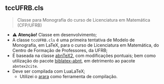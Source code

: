 ## tccUFRB.cls

> Classe para Monografia do curso de Licenciatura em Matemática (CFP/UFRB)

- :warning: **Atenção!** Classe em desenvolvimento;
- A classe `tccUFRB.cls` é uma primeira tentativa de Modelo de Monografia, em 
  LaTeX, para o curso de Licenciatura em Matemática, do Centro de Formação de
  Professores, da UFRB;
- É baseada na classe [abnTeX2][ABN], com modificações pontuais; bem como 
  utilização do pacote [biblatex-abnt][BIB], em detrimento ao pacote `abntex2cite`.
- Deve ser compilada com LuaLaTeX;
  + Utilizei o [arara][ARARA] como ferramenta de compilação.

[ABN]: https://github.com/abntex/abntex2
[BIB]: https://github.com/abntex/biblatex-abnt
[ARARA]: https://ctan.org/pkg/arara
